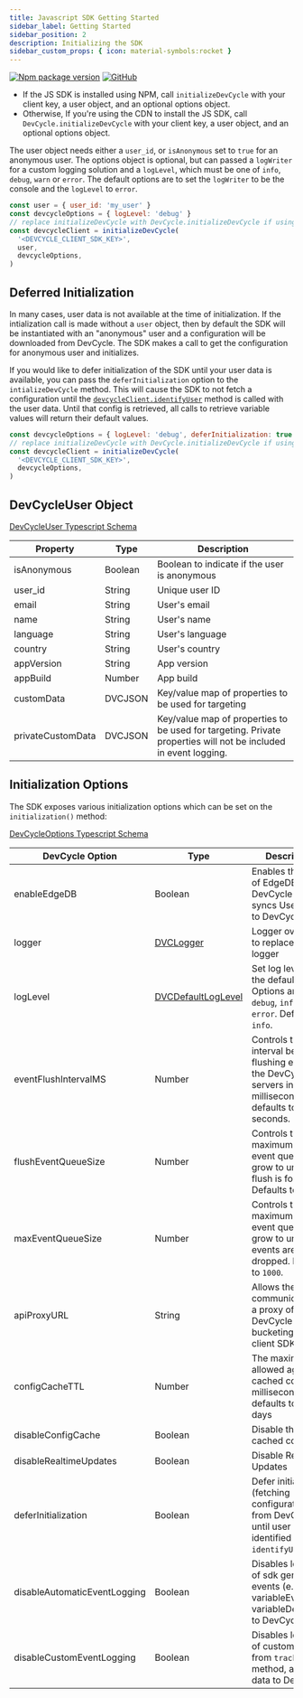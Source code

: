 ```yaml
---
title: Javascript SDK Getting Started
sidebar_label: Getting Started
sidebar_position: 2
description: Initializing the SDK
sidebar_custom_props: { icon: material-symbols:rocket }
---
```


[![Npm package version](https://badgen.net/npm/v/@devcycle/js-client-sdk)](https://www.npmjs.com/package/@devcycle/js-client-sdk)
[![GitHub](https://img.shields.io/github/stars/devcyclehq/js-sdks.svg?style=social&label=Star&maxAge=2592000)](https://github.com/devcyclehq/js-sdks)

[//]: # 'wizard-initialize-start'

- If the JS SDK is installed using NPM, call `initializeDevCycle` with your client key, a user object, and an optional options object.
- Otherwise, If you're using the CDN to install the JS SDK, call `DevCycle.initializeDevCycle` with your client key, a user object, and an optional options object.

The user object needs either a `user_id`, or `isAnonymous` set to `true` for an anonymous user. The options object is optional,
but can passed a `logWriter` for a custom logging solution and a `logLevel`, which must be one of `info`, `debug`, `warn` or `error`.
The default options are to set the `logWriter` to be the console and the `logLevel` to `error`.

```javascript
const user = { user_id: 'my_user' }
const devcycleOptions = { logLevel: 'debug' }
// replace initializeDevCycle with DevCycle.initializeDevCycle if using the CDN
const devcycleClient = initializeDevCycle(
  '<DEVCYCLE_CLIENT_SDK_KEY>',
  user,
  devcycleOptions,
)
```

[//]: # 'wizard-initialize-end'

## Deferred Initialization

In many cases, user data is not available at the time of initialization. If the intialization call is made without a
`user` object, then by default the SDK will be instantiated with an "anonymous" user and a configuration will be
downloaded from DevCycle. The SDK makes a call to get the configuration for anonymous user and initializes.

If you would like to defer initialization of the SDK until your user data is available, you can pass the
`deferInitialization` option to the `intializeDevCycle` method. This will cause the SDK to not fetch a configuration until the
[`devcycleClient.identifyUser`](/sdk/client-side-sdks/javascript/javascript-usage#identifying-user) method is called with the user data.
Until that config is retrieved, all calls
to retrieve variable values will return their default values.

```js
const devcycleOptions = { logLevel: 'debug', deferInitialization: true }
// replace initializeDevCycle with DevCycle.initializeDevCycle if using the CDN
const devcycleClient = initializeDevCycle(
  '<DEVCYCLE_CLIENT_SDK_KEY>',
  devcycleOptions,
)
```

## DevCycleUser Object

[DevCycleUser Typescript Schema](https://github.com/search?q=repo%3ADevCycleHQ%2Fjs-sdks+export+interface+DevCycleUser+language%3ATypeScript+path%3A*types.ts&type=code)

| Property          | Type    | Description                                                                                                     |
| ----------------- | ------- | --------------------------------------------------------------------------------------------------------------- |
| isAnonymous       | Boolean | Boolean to indicate if the user is anonymous                                                                    |
| user_id           | String  | Unique user ID                                                                                                  |
| email             | String  | User's email                                                                                                    |
| name              | String  | User's name                                                                                                     |
| language          | String  | User's language                                                                                                 |
| country           | String  | User's country                                                                                                  |
| appVersion        | String  | App version                                                                                                     |
| appBuild          | Number  | App build                                                                                                       |
| customData        | DVCJSON | Key/value map of properties to be used for targeting                                                            |
| privateCustomData | DVCJSON | Key/value map of properties to be used for targeting. Private properties will not be included in event logging. |

## Initialization Options

The SDK exposes various initialization options which can be set on the `initialization()` method:

[DevCycleOptions Typescript Schema](https://github.com/search?q=repo%3ADevCycleHQ%2Fjs-sdks+export+interface+DevCycleOptions+language%3ATypeScript+path%3A*types.ts&type=code)

| DevCycle Option              | Type                                                                                                     | Description                                                                                                    |
| ---------------------------- | -------------------------------------------------------------------------------------------------------- | -------------------------------------------------------------------------------------------------------------- |
| enableEdgeDB                 | Boolean                                                                                                  | Enables the usage of EdgeDB for DevCycle that syncs User Data to DevCycle.                                     |
| logger                       | [DVCLogger](https://github.com/DevCycleHQ/js-sdks/blob/main/lib/shared/types/src/logger.ts#L2)           | Logger override to replace default logger                                                                      |
| logLevel                     | [DVCDefaultLogLevel](https://github.com/DevCycleHQ/js-sdks/blob/main/lib/shared/types/src/logger.ts#L12) | Set log level of the default logger. Options are: `debug`, `info`, `warn`, `error`. Defaults to `info`.        |
| eventFlushIntervalMS         | Number                                                                                                   | Controls the interval between flushing events to the DevCycle servers in milliseconds, defaults to 10 seconds. |
| flushEventQueueSize          | Number                                                                                                   | Controls the maximum size the event queue can grow to until a flush is forced. Defaults to `100`.              |
| maxEventQueueSize            | Number                                                                                                   | Controls the maximum size the event queue can grow to until events are dropped. Defaults to `1000`.            |
| apiProxyURL                  | String                                                                                                   | Allows the SDK to communicate with a proxy of DevCycle bucketing API / client SDK API.                         |
| configCacheTTL               | Number                                                                                                   | The maximum allowed age of a cached config in milliseconds, defaults to 30 days                                 |
| disableConfigCache           | Boolean                                                                                                  | Disable the use of cached configs                                                                              |
| disableRealtimeUpdates       | Boolean                                                                                                  | Disable Realtime Updates                                                                                       |
| deferInitialization          | Boolean                                                                                                       | Defer initialization (fetching configuration from DevCycle) until user is identified with `identifyUser` call  |
| disableAutomaticEventLogging | Boolean                                                                                                  | Disables logging of sdk generated events (e.g. variableEvaluated, variableDefaulted) to DevCycle.              |
| disableCustomEventLogging    | Boolean                                                                                                  | Disables logging of custom events, from `track()` method, and user data to DevCycle.                           |
